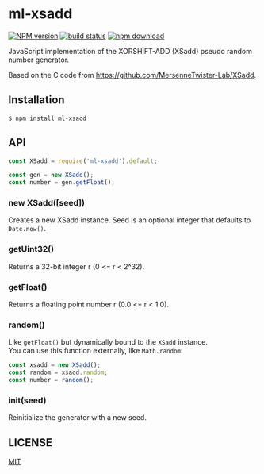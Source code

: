 # ml-xsadd

[![NPM version][npm-image]][npm-url]
[![build status][travis-image]][travis-url]
[![npm download][download-image]][download-url]

JavaScript implementation of the XORSHIFT-ADD (XSadd) pseudo random number generator.

Based on the C code from https://github.com/MersenneTwister-Lab/XSadd.

## Installation

`$ npm install ml-xsadd`

## API

```js
const XSadd = require('ml-xsadd').default;

const gen = new XSadd();
const number = gen.getFloat();
```

### new XSadd([seed])

Creates a new XSadd instance. Seed is an optional integer that defaults to `Date.now()`.

### getUint32()

Returns a 32-bit integer r (0 <= r < 2^32).

### getFloat()

Returns a floating point number r (0.0 <= r < 1.0).

### random()

Like `getFloat()` but dynamically bound to the `XSadd` instance.  
You can use this function externally, like `Math.random`:

```js
const xsadd = new XSadd();
const random = xsadd.random;
const number = random();
```

### init(seed)

Reinitialize the generator with a new seed.

## LICENSE

[MIT](./LICENSE)

[npm-image]: https://img.shields.io/npm/v/ml-xsadd.svg?style=flat-square
[npm-url]: https://npmjs.org/package/ml-xsadd
[travis-image]: https://img.shields.io/travis/mljs/xsadd/master.svg?style=flat-square
[travis-url]: https://travis-ci.org/mljs/xsadd
[download-image]: https://img.shields.io/npm/dm/ml-xsadd.svg?style=flat-square
[download-url]: https://npmjs.org/package/ml-xsadd
